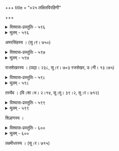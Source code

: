 +++
title = "०२५ लक्षितविरहिणी"

+++



<details><summary>विश्वास-प्रस्तुतिः - ५९६</summary>

कुचौ धत्तः कम्पं निपतति कपोलः करतले  
निकामं निःश्वासः सकलम् अलकं ताण्डवयति ।  
दृशः सामर्थ्यानि स्थगयति मुहुर् बाष्पसलिलं  
प्रपञ्चो’यं किञ्चित् तव सखि हृदिस्थं कथयति ॥५९६॥
</details>

<details><summary>मूलम् - ५९६</summary>

कुचौ धत्तः कम्पं निपतति कपोलः करतले  
निकामं निःश्वासः सकलम् अलकं ताण्डवयति ।  
दृशः सामर्थ्यानि स्थगयति मुहुर् बाष्पसलिलं  
प्रपञ्चो’यं किञ्चित् तव सखि हृदिस्थं कथयति ॥५९६॥
</details>


अमरसिंहस्य । (सु।र। ७५०)  



<details><summary>विश्वास-प्रस्तुतिः - ५९७</summary>

आहारे विरतिः समस्तविषयग्रामे निवृत्तिः परा  
नासाग्रे नयनं यद् एतद् अपरं यच् चैकतानं मनः ।  
मौनं चेदम् इदं च शून्यम् अखिलं यद् विश्वम् आभाति ते  
तद् ब्रूयाः सखि योगिनी किम् असि भोः किं वियोगिन्य् अपि ॥५९७॥
</details>

<details><summary>मूलम् - ५९७</summary>

आहारे विरतिः समस्तविषयग्रामे निवृत्तिः परा  
नासाग्रे नयनं यद् एतद् अपरं यच् चैकतानं मनः ।  
मौनं चेदम् इदं च शून्यम् अखिलं यद् विश्वम् आभाति ते  
तद् ब्रूयाः सखि योगिनी किम् असि भोः किं वियोगिन्य् अपि ॥५९७॥
</details>


राजशेखरस्य । (पद्या। २३८, सु।र। ७०३ रजसेखर, उ।नी। १३।७५)   



<details><summary>विश्वास-प्रस्तुतिः - ५९८</summary>

यत्तालीदलपाकपाण्डुवदनं यन्नेत्रयोर् दुर्दिनं  
गण्डः पाणिनिषेवणाच् च यद् अयं सङ्क्रान्तपञ्चाङ्गुलिः ।  
गौरी क्रुध्यतु वर्तते यदि न ते तत् को’पि चित्ते युवा  
धिक् धिक् त्वां सहपांशुखेलनसखीवर्गे’पि यन्निह्नवः ॥५९८॥
</details>

<details><summary>मूलम् - ५९८</summary>

यत्तालीदलपाकपाण्डुवदनं यन्नेत्रयोर् दुर्दिनं  
गण्डः पाणिनिषेवणाच् च यद् अयं सङ्क्रान्तपञ्चाङ्गुलिः ।  
गौरी क्रुध्यतु वर्तते यदि न ते तत् को’पि चित्ते युवा  
धिक् धिक् त्वां सहपांशुखेलनसखीवर्गे’पि यन्निह्नवः ॥५९८॥
</details>


तस्यैव । (वि।शा।भ। २।१४, सू।मु। ३९।२, सु।र। ७१२)  



<details><summary>विश्वास-प्रस्तुतिः - ५९९</summary>

यत्सम्भाषणलालसेव कुरुषे वक्त्रेन्दुम् अर्धोन्नतं  
धत्से बाहुलतार्गलां कुचतटे निष्कान्तिभीत्य् एव यत् ।  
किं वा मन्त्रयते जनो’यम् इति यत् सर्वत्र शङ्काकुला  
तज् जाने हृदि को’पि तिष्ठति युवा प्रौढश् च गूढश् च ते ॥५९९॥
</details>

<details><summary>मूलम् - ५९९</summary>

यत्सम्भाषणलालसेव कुरुषे वक्त्रेन्दुम् अर्धोन्नतं  
धत्से बाहुलतार्गलां कुचतटे निष्कान्तिभीत्य् एव यत् ।  
किं वा मन्त्रयते जनो’यम् इति यत् सर्वत्र शङ्काकुला  
तज् जाने हृदि को’पि तिष्ठति युवा प्रौढश् च गूढश् च ते ॥५९९॥
</details>


शिल्हणस्य ।   



<details><summary>विश्वास-प्रस्तुतिः - ६००</summary>

यद् दौर्बल्यं वपुषि महती सर्वतश् चास्पृहा यन्  
नासालक्ष्यं यद् अपि नयनं मौनम् एकान्ततो यत् ।  
एकाधीनं कथयति मनस् तावद् एषा दशा ते  
कोसाव् एकः कथय सुमुखि ब्रह्म वा वल्लभो वा ॥६००॥
</details>

<details><summary>मूलम् - ६००</summary>

यद् दौर्बल्यं वपुषि महती सर्वतश् चास्पृहा यन्  
नासालक्ष्यं यद् अपि नयनं मौनम् एकान्ततो यत् ।  
एकाधीनं कथयति मनस् तावद् एषा दशा ते  
कोसाव् एकः कथय सुमुखि ब्रह्म वा वल्लभो वा ॥६००॥
</details>


लक्ष्मीधरस्य । (सु।र। ७१५)  